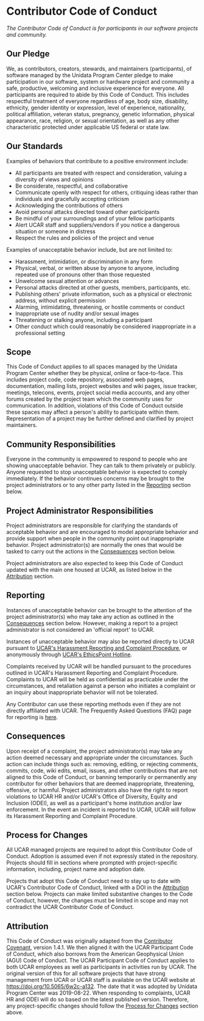 # Contributor Code of Conduct
_The Contributor Code of Conduct is for participants in our software projects and community._

## Our Pledge
We, as contributors, creators, stewards, and maintainers (participants), of software managed by the Unidata Program Center pledge to make participation in our software, system or hardware project and community a safe, productive, welcoming and inclusive experience for everyone.
All participants are required to abide by this Code of Conduct.
This includes respectful treatment of everyone regardless of age, body size, disability, ethnicity, gender identity or expression, level of experience, nationality, political affiliation, veteran status, pregnancy, genetic information, physical appearance, race, religion, or sexual orientation, as well as any other characteristic protected under applicable US federal or state law.

## Our Standards
Examples of behaviors that contribute to a positive environment include:

* All participants are treated with respect and consideration, valuing a diversity of views and opinions
* Be considerate, respectful, and collaborative
* Communicate openly with respect for others, critiquing ideas rather than individuals and gracefully accepting criticism
* Acknowledging the contributions of others
* Avoid personal attacks directed toward other participants
* Be mindful of your surroundings and of your fellow participants
* Alert UCAR staff and suppliers/vendors if you notice a dangerous situation or someone in distress
* Respect the rules and policies of the project and venue

Examples of unacceptable behavior include, but are not limited to:

* Harassment, intimidation, or discrimination in any form
* Physical, verbal, or written abuse by anyone to anyone, including repeated use of pronouns other than those requested
* Unwelcome sexual attention or advances
* Personal attacks directed at other guests, members, participants, etc.
* Publishing others' private information, such as a physical or electronic address, without explicit permission
* Alarming, intimidating, threatening, or hostile comments or conduct
* Inappropriate use of nudity and/or sexual images
* Threatening or stalking anyone, including a participant
* Other conduct which could reasonably be considered inappropriate in a professional setting

## Scope
This Code of Conduct applies to all spaces managed by the Unidata Program Center whether they be physical, online or face-to-face.
This includes project code, code repository, associated web pages, documentation, mailing lists, project websites and wiki pages, issue tracker, meetings, telecons, events, project social media accounts, and any other forums created by the project team which the community uses for communication.
In addition, violations of this Code of Conduct outside these spaces may affect a person's ability to participate within them.
Representation of a project may be further defined and clarified by project maintainers.

## Community Responsibilities
Everyone in the community is empowered to respond to people who are showing unacceptable behavior.
They can talk to them privately or publicly.
Anyone requested to stop unacceptable behavior is expected to comply immediately.
If the behavior continues concerns may be brought to the project administrators or to any other party listed in the [Reporting](#reporting) section below.

## Project Administrator Responsibilities
Project administrators are responsible for clarifying the standards of acceptable behavior and are encouraged to model appropriate behavior and provide support when people in the community point out inappropriate behavior.
Project administrator(s) are normally the ones that would be tasked to carry out the actions in the [Consequences](#consequences) section below.

Project administrators are also expected to keep this Code of Conduct updated with the main one housed at UCAR, as listed below in the [Attribution](#attribution) section.

## Reporting
Instances of unacceptable behavior can be brought to the attention of the project administrator(s) who may take any action as outlined in the [Consequences](#consequences) section below.
However, making a report to a project administrator is not considered an 'official report' to UCAR.

Instances of unacceptable behavior may also be reported directly to UCAR pursuant to [UCAR's Harassment Reporting and Complaint Procedure](https://www2.fin.ucar.edu/procedures/hr/harassment-reporting-and-complaint-procedure), or anonymously through [UCAR's EthicsPoint Hotline](https://www2.fin.ucar.edu/ethics/anonymous-reporting).

Complaints received by UCAR will be handled pursuant to the procedures outlined in UCAR's Harassment Reporting and Complaint Procedure.
Complaints to UCAR will be held as confidential as practicable under the circumstances, and retaliation against a person who initiates a complaint or an inquiry about inappropriate behavior will not be tolerated.

Any Contributor can use these reporting methods even if they are not directly affiliated with UCAR.
The Frequently Asked Questions (FAQ) page for reporting is [here](https://www2.fin.ucar.edu/procedures/hr/reporting-faqs).

## Consequences
Upon receipt of a complaint, the project administrator(s) may take any action deemed necessary and appropriate under the circumstances.
Such action can include things such as: removing, editing, or rejecting comments, commits, code, wiki edits, email, issues, and other contributions that are not aligned to this Code of Conduct, or banning temporarily or permanently any contributor for other behaviors that are deemed inappropriate, threatening, offensive, or harmful.
Project administrators also have the right to report violations to UCAR HR and/or UCAR's Office of Diversity, Equity and Inclusion (ODEI), as well as a participant's home institution and/or law enforcement.
In the event an incident is reported to UCAR, UCAR will follow its Harassment Reporting and Complaint Procedure.

## Process for Changes
All UCAR managed projects are required to adopt this Contributor Code of Conduct.
Adoption is assumed even if not expressly stated in the repository.
Projects should fill in sections where prompted with project-specific information, including, project name and adoption date.

Projects that adopt this Code of Conduct need to stay up to date with UCAR's Contributor Code of Conduct, linked with a DOI in the [Attribution](#attribution) section below.
Projects can make limited substantive changes to the Code of Conduct, however, the changes must be limited in scope and may not contradict the UCAR Contributor Code of Conduct.

## Attribution
This Code of Conduct was originally adapted from the [Contributor Covenant](http://contributor-covenant.org/version/1/4), version 1.4.1.
We then aligned it with the UCAR Participant Code of Conduct, which also borrows from the American Geophysical Union (AGU) Code of Conduct.
The UCAR Participant Code of Conduct applies to both UCAR employees as well as participants in activities run by UCAR.
The original version of this for all software projects that have strong management from UCAR or UCAR staff is available on the UCAR website at https://doi.org/10.5065/6w2c-a132.
The date that it was adopted by Unidata Program Center was 2019-08-22.
When responding to complaints, UCAR HR and ODEI will do so based on the latest published version.
Therefore, any project-specific changes should follow the [Process for Changes](#process-for-changes) section above.
